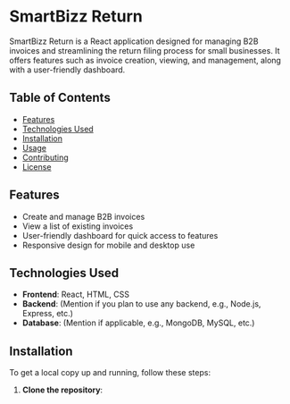 # SmartBizz Return

SmartBizz Return is a React application designed for managing B2B invoices and streamlining the return filing process for small businesses. It offers features such as invoice creation, viewing, and management, along with a user-friendly dashboard.

## Table of Contents

- [Features](#features)
- [Technologies Used](#technologies-used)
- [Installation](#installation)
- [Usage](#usage)
- [Contributing](#contributing)
- [License](#license)

## Features

- Create and manage B2B invoices
- View a list of existing invoices
- User-friendly dashboard for quick access to features
- Responsive design for mobile and desktop use

## Technologies Used

- **Frontend**: React, HTML, CSS
- **Backend**: (Mention if you plan to use any backend, e.g., Node.js, Express, etc.)
- **Database**: (Mention if applicable, e.g., MongoDB, MySQL, etc.)

## Installation

To get a local copy up and running, follow these steps:

1. **Clone the repository**:
   ```bash
